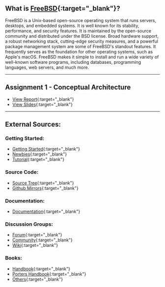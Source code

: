 ## What is [FreeBSD](https://www.freebsd.org/){:target="_blank"}?

FreeBSD is a Unix-based open-source operating system that runs servers, desktops, and embedded systems. It is well known for its stability, performance, and security features. It is maintained by the open-source community and distributed under the BSD license. Broad hardware support, a robust networking stack, cutting-edge security measures, and a powerful package management system are some of FreeBSD's standout features. It frequently serves as the foundation for other operating systems, such as Apple's macOS. FreeBSD makes it simple to install and run a wide variety of well-known software programs, including databases, programming languages, web servers, and much more.

---

## Assignment 1 - Conceptual Architecture
- [View Report](https://bittheoryproject.github.io/eecs4314-reports/a1/report-lualatex.pdf){:target="_blank"}
- [View Slides](https://docs.google.com/presentation/d/1sA3_FYNZh-_fDo4m-T7eYKb8_ikVUxBL9JezapIU_hU/edit?usp=sharing){:target="_blank"}

---

## External Sources:

### Getting Started:

- [Getting Started](https://docs.freebsd.org/en/books/handbook/basics/){:target="_blank"}
- [Newbies](https://www.freebsd.org/projects/newbies/){:target="_blank"}
- [Tutorial](https://www.digitalocean.com/community/tutorial_series/getting-started-with-freebsd){:target="_blank"}

### Source Code:

- [Source Tree](https://cgit.freebsd.org/src/tree/){:target="_blank"}
- [Github Mirrors](https://github.com/freebsd){:target="_blank"}

### Documentation:

- [Documentation](https://docs.freebsd.org/en/){:target="_blank"}

### Discussion Groups:

- [Forum](https://forums.freebsd.org/){:target="_blank"}
- [Community](https://wiki.freebsd.org/FrontPage/Section/Community){:target="_blank"}
- [Wiki](https://wiki.freebsd.org/){:target="_blank"}

### Books:

- [Handbook](https://download.freebsd.org/doc/en/books/handbook/handbook_en.pdf){:target="_blank"}
- [Porters Handbook](https://download.freebsd.org/doc/en/books/porters-handbook/porters-handbook_en.pdf){:target="_blank"}
- [Others](https://docs.freebsd.org/en/books/){:target="_blank"}